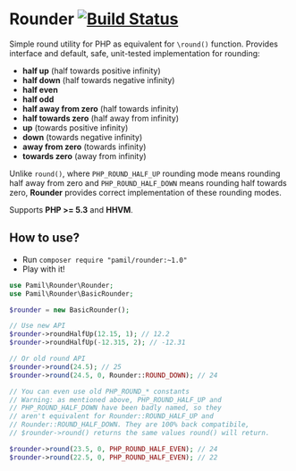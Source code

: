 Rounder [![Build Status](https://travis-ci.org/pamil/Rounder.png?branch=bcmath-support)](https://travis-ci.org/pamil/Rounder)
=======

Simple round utility for PHP as equivalent for `\round()` function. Provides interface and default, safe, unit-tested implementation for rounding:

 * **half up** (half towards positive infinity)
 * **half down** (half towards negative infinity)
 * **half even**
 * **half odd**
 * **half away from zero** (half towards infinity)
 * **half towards zero** (half away from infinity)
 * **up** (towards positive infinity)
 * **down** (towards negative infinity)
 * **away from zero** (towards infinity)
 * **towards zero** (away from infinity)

Unlike `round()`, where `PHP_ROUND_HALF_UP` rounding mode means rounding half away from zero and `PHP_ROUND_HALF_DOWN` means rounding half towards zero, **Rounder** provides correct implementation of these rounding modes.

Supports **PHP >= 5.3** and **HHVM**.

How to use?
-----------

 * Run `composer require "pamil/rounder:~1.0"`
 * Play with it!

```php
use Pamil\Rounder\Rounder;
use Pamil\Rounder\BasicRounder;

$rounder = new BasicRounder();

// Use new API
$rounder->roundHalfUp(12.15, 1); // 12.2
$rounder->roundHalfUp(-12.315, 2); // -12.31

// Or old round API
$rounder->round(24.5); // 25
$rounder->round(24.5, 0, Rounder::ROUND_DOWN); // 24

// You can even use old PHP_ROUND_* constants
// Warning: as mentioned above, PHP_ROUND_HALF_UP and
// PHP_ROUND_HALF_DOWN have been badly named, so they
// aren't equivalent for Rounder::ROUND_HALF_UP and
// Rounder::ROUND_HALF_DOWN. They are 100% back compatibile,
// $rounder->round() returns the same values round() will return.

$rounder->round(23.5, 0, PHP_ROUND_HALF_EVEN); // 24
$rounder->round(22.5, 0, PHP_ROUND_HALF_EVEN); // 22
```